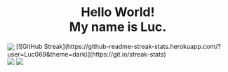 <div>
  <h1 align="center">Hello World!<br>My name is Luc.</h1>
</div>
<div>
  <img align="center" src="https://github-readme-stats.anuraghazra1.vercel.app/api/top-langs/?username=Luc069&layout=compact&theme=vision-friendly-dark" />
  [![GitHub Streak](https://github-readme-streak-stats.herokuapp.com/?user=Luc069&theme=dark)](https://git.io/streak-stats)
</div>
<div>
  <a href="https://www.instagram.com/luc.069/"><img src="https://cdn.aboutluc.xyz/images/z4iwvhd89tzdr0z7t88n.png" /></a>
  <a href="https://aboutluc.xyz/discord"><img src="https://cdn.aboutluc.xyz/images/ivdrhor9zcbo9m0iyf4k.png" /></a>
<div>
